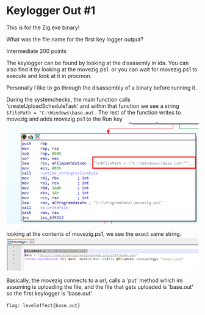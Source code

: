 # Keylogger Out #1 



This is for the Zig.exe binary!

What was the file name for the first key logger output?

Intermediate 
200 points 

The keylogger can be found by looking at the disassemly in ida.
You can also find it by looking at the movezig.ps1.
or you can wait for movezig.ps1 to execute and look at it in procmon.

Personally I like to go through the disassembly of a binary before running it.

During the systemchecks, the main function calls 'createUploadScheduleTask' and within that function we see a string `$filePath = "C:\Windows\base.out` . The rest of the function writes to movezig and adds movezig.ps1 to the Run key
![keylogger file](/Images/ida_keylog.png)


looking at the contents of movezig.ps1, we see the exact same string.
![movezig.ps1 file](/Images/movezig_keylog.png)

Basically, the movezig connects to a url, calls a 'put' method which im assuming is uploading the file, and the file that gets uploaded is 'base.out'
so the first keylogger is 'base.out'

`flag: leveleffect{base.out}`
